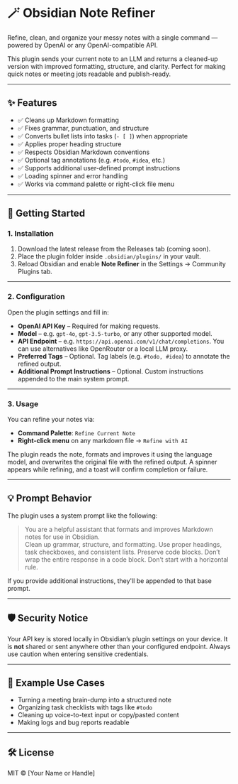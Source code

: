 # 🪄 Obsidian Note Refiner

Refine, clean, and organize your messy notes with a single command — powered by OpenAI or any OpenAI-compatible API.

This plugin sends your current note to an LLM and returns a cleaned-up version with improved formatting, structure, and clarity. Perfect for making quick notes or meeting jots readable and publish-ready.

---

## ✨ Features

- ✅ Cleans up Markdown formatting
- ✅ Fixes grammar, punctuation, and structure
- ✅ Converts bullet lists into tasks (`- [ ]`) when appropriate
- ✅ Applies proper heading structure
- ✅ Respects Obsidian Markdown conventions
- ✅ Optional tag annotations (e.g. `#todo`, `#idea`, etc.)
- ✅ Supports additional user-defined prompt instructions
- ✅ Loading spinner and error handling
- ✅ Works via command palette or right-click file menu

---

## 🚀 Getting Started

### 1. Installation

1. Download the latest release from the Releases tab (coming soon).
2. Place the plugin folder inside `.obsidian/plugins/` in your vault.
3. Reload Obsidian and enable **Note Refiner** in the Settings → Community Plugins tab.

---

### 2. Configuration

Open the plugin settings and fill in:

- **OpenAI API Key** – Required for making requests.
- **Model** – e.g. `gpt-4o`, `gpt-3.5-turbo`, or any other supported model.
- **API Endpoint** – e.g. `https://api.openai.com/v1/chat/completions`. You can use alternatives like OpenRouter or a local LLM proxy.
- **Preferred Tags** – Optional. Tag labels (e.g. `#todo, #idea`) to annotate the refined output.
- **Additional Prompt Instructions** – Optional. Custom instructions appended to the main system prompt.

---

### 3. Usage

You can refine your notes via:

- **Command Palette**: `Refine Current Note`
- **Right-click menu** on any markdown file → `Refine with AI`

The plugin reads the note, formats and improves it using the language model, and overwrites the original file with the refined output. A spinner appears while refining, and a toast will confirm completion or failure.

---

## 💡 Prompt Behavior

The plugin uses a system prompt like the following:

> You are a helpful assistant that formats and improves Markdown notes for use in Obsidian.  
> Clean up grammar, structure, and formatting. Use proper headings, task checkboxes, and consistent lists. Preserve code blocks. Don’t wrap the entire response in a code block. Don’t start with a horizontal rule.

If you provide additional instructions, they'll be appended to that base prompt.

---

## 🛡️ Security Notice

Your API key is stored locally in Obsidian’s plugin settings on your device. It is **not** shared or sent anywhere other than your configured endpoint. Always use caution when entering sensitive credentials.

---

## 🧪 Example Use Cases

- Turning a meeting brain-dump into a structured note
- Organizing task checklists with tags like `#todo`
- Cleaning up voice-to-text input or copy/pasted content
- Making logs and bug reports readable

---

## 🛠️ License

MIT © [Your Name or Handle]
